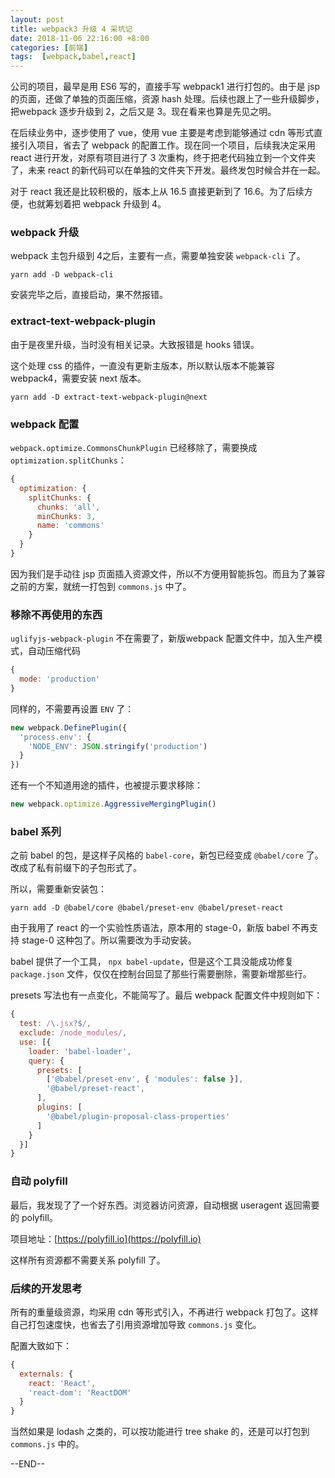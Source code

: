 ```yaml
---
layout: post
title: webpack3 升级 4 采坑记
date: 2018-11-06 22:16:00 +8:00
categories: [前端]
tags:  [webpack,babel,react]
---
```


公司的项目，最早是用 ES6 写的，直接手写 webpack1 进行打包的。由于是 jsp 的页面，还做了单独的页面压缩，资源 hash 处理。后续也跟上了一些升级脚步，把webpack 逐步升级到 2，之后又是 3。现在看来也算是先见之明。

在后续业务中，逐步使用了 vue，使用 vue 主要是考虑到能够通过 cdn 等形式直接引入项目，省去了 webpack 的配置工作。现在同一个项目，后续我决定采用 react 进行开发，对原有项目进行了 3 次重构，终于把老代码独立到一个文件夹了，未来 react 的新代码可以在单独的文件夹下开发。最终发包时候合并在一起。

对于 react 我还是比较积极的，版本上从 16.5 直接更新到了 16.6。为了后续方便，也就筹划着把 webpack 升级到 4。

### webpack 升级

webpack 主包升级到 4之后，主要有一点，需要单独安装 `webpack-cli` 了。

```
yarn add -D webpack-cli
```

安装完毕之后，直接启动，果不然报错。

### extract-text-webpack-plugin

由于是夜里升级，当时没有相关记录。大致报错是 hooks 错误。

这个处理 css 的插件，一直没有更新主版本，所以默认版本不能兼容 webpack4，需要安装 next 版本。

```
yarn add -D extract-text-webpack-plugin@next
```

### webpack 配置

`webpack.optimize.CommonsChunkPlugin` 已经移除了，需要换成 `optimization.splitChunks`：

```js
{
  optimization: {
    splitChunks: {
      chunks: 'all',
      minChunks: 3,
      name: 'commons'
    }
  }
}
```

因为我们是手动往 jsp 页面插入资源文件，所以不方便用智能拆包。而且为了兼容之前的方案，就统一打包到 `commons.js` 中了。

### 移除不再使用的东西

`uglifyjs-webpack-plugin` 不在需要了，新版webpack 配置文件中，加入生产模式，自动压缩代码

```js
{
  mode: 'production'
}
```

同样的，不需要再设置 `ENV` 了：

```js
new webpack.DefinePlugin({
  'process.env': {
    'NODE_ENV': JSON.stringify('production')
  }
})
```

还有一个不知道用途的插件，也被提示要求移除：

```js
new webpack.optimize.AggressiveMergingPlugin()
```

### babel 系列

之前 babel 的包，是这样子风格的 `babel-core`，新包已经变成 `@babel/core` 了。改成了私有前缀下的子包形式了。

所以，需要重新安装包：

```
yarn add -D @babel/core @babel/preset-env @babel/preset-react
```

由于我用了 react 的一个实验性质语法，原本用的 stage-0，新版 babel 不再支持 stage-0 这种包了。所以需要改为手动安装。

babel 提供了一个工具， `npx babel-update`，但是这个工具没能成功修复 `package.json` 文件，仅仅在控制台回显了那些行需要删除，需要新增那些行。

presets 写法也有一点变化，不能简写了。最后 webpack 配置文件中规则如下：
```js
{
  test: /\.jsx?$/,
  exclude: /node_modules/,
  use: [{
    loader: 'babel-loader',
    query: {
      presets: [
        ['@babel/preset-env', { 'modules': false }],
        '@babel/preset-react',
      ],
      plugins: [
        '@babel/plugin-proposal-class-properties'
      ]
    }
  }]
}
```


### 自动 polyfill

最后，我发现了了一个好东西。浏览器访问资源，自动根据 useragent 返回需要的 polyfill。

项目地址：[https://polyfill.io](https://polyfill.io)

这样所有资源都不需要关系 polyfill 了。

### 后续的开发思考

所有的重量级资源，均采用 cdn 等形式引入，不再进行 webpack 打包了。这样自己打包速度快，也省去了引用资源增加导致 `commons.js` 变化。

配置大致如下：

```js
{
  externals: {
    react: 'React',
    'react-dom': 'ReactDOM'
  }
}
```

当然如果是 lodash 之类的，可以按功能进行 tree shake 的，还是可以打包到 `commons.js` 中的。

--END--

